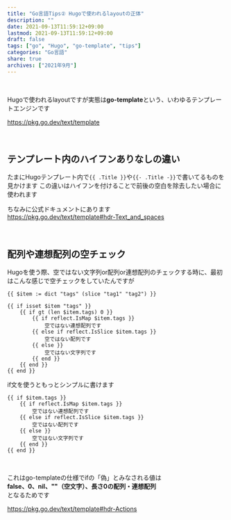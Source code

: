 ```yaml
---
title: "Go言語Tips② Hugoで使われるlayoutの正体"
description: ""
date: 2021-09-13T11:59:12+09:00
lastmod: 2021-09-13T11:59:12+09:00
draft: false
tags: ["go", "Hugo", "go-template", "tips"]
categories: "Go言語"
share: true
archives: ["2021年9月"]
---
```


<br>

Hugoで使われるlayoutですが実態は**go-template**という、いわゆるテンプレートエンジンです

https://pkg.go.dev/text/template

<br>

## テンプレート内のハイフンありなしの違い
たまにHugoテンプレート内で`{{ .Title }}`や`{{- .Title -}}`で書いてるものを見かけます
この違いはハイフンを付けることで前後の空白を除去したい場合に使われます

ちなみに公式ドキュメントにあります  
https://pkg.go.dev/text/template#hdr-Text_and_spaces

<br>

## 配列や連想配列の空チェック

Hugoを使う際、空ではない文字列or配列or連想配列のチェックする時に、最初はこんな感じで空チェックをしていたんですが

```go-template
{{ $item := dict "tags" (slice "tag1" "tag2") }}

{{ if isset $item "tags" }}
    {{ if gt (len $item.tags) 0 }}
        {{ if reflect.IsMap $item.tags }}
            空ではない連想配列です
        {{ else if reflect.IsSlice $item.tags }}
            空ではない配列です
        {{ else }}
            空ではない文字列です
        {{ end }}
    {{ end }}
{{ end }}
```

if文を使うともっとシンプルに書けます

```go-template
{{ if $item.tags }}
    {{ if reflect.IsMap $item.tags }}
        空ではない連想配列です
    {{ else if reflect.IsSlice $item.tags }}
        空ではない配列です
    {{ else }}
        空ではない文字列です
    {{ end }}
{{ end }}
```

<br>

これはgo-templateの仕様でifの「偽」とみなされる値は  
**false、0、nil、""（空文字）、長さ0の配列・連想配列**  
となるためです

https://pkg.go.dev/text/template#hdr-Actions
